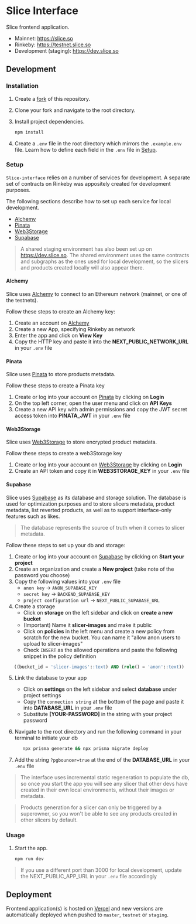 # Slice Interface

Slice frontend application.

- Mainnet: https://slice.so
- Rinkeby: https://testnet.slice.so
- Development (staging): https://dev.slice.so

## Development

### Installation

1. Create a
   [fork](https://docs.github.com/en/get-started/quickstart/fork-a-repo) of this repository.
2. Clone your fork and navigate to the root directory.
3. Install project dependencies.

   ```bash
   npm install
   ```

4. Create a `.env` file in the root directory which mirrors the `.example.env`
   file. Learn how to define each field in the `.env` file in [Setup](#setup).

### Setup

`Slice-interface` relies on a number of services for development. A separate set of contracts on Rinkeby was appositely created for development purposes.

The following sections describe how to set up each service for local
development.

- [Alchemy](#Alchemy)
- [Pinata](#Pinata)
- [Web3Storage](#Web3Storage)
- [Supabase](#Supabase)

> A shared staging environment has also been set up on https://dev.slice.so. The shared environment uses the same contracts and subgraphs as the ones used for local development, so the slicers and products created locally will also appear there.

#### Alchemy

Slice uses [Alchemy](https://www.alchemy.com) to connect to an Ethereum network
(mainnet, or one of the testnets).

Follow these steps to create an Alchemy key:

1. Create an account on [Alchemy](https://www.alchemy.com)
2. Create a new App, specifying Rinkeby as network
3. Enter the app and click on **View Key**
4. Copy the HTTP key and paste it into the **NEXT_PUBLIC_NETWORK_URL** in your `.env` file

#### Pinata

Slice uses [Pinata](https://www.pinata.cloud) to store products metadata.

Follow these steps to create a Pinata key

1. Create or log into your account on [Pinata](https://www.pinata.cloud) by clicking on **Login**
2. On the top left corner, open the user menu and click on **API Keys**
3. Create a new API key with admin permissions and copy the JWT secret access token into **PINATA_JWT** in your `.env` file

#### Web3Storage

Slice uses [Web3Storage](https://web3.storage) to store encrypted product metadata.

Follow these steps to create a web3Storage key

1. Create or log into your account on [Web3Storage](https://web3.storage) by clicking on **Login**
2. Create an API token and copy it in **WEB3STORAGE_KEY** in your `.env` file

#### Supabase

Slice uses [Supabase](https://supabase.com) as its database and storage solution. The database is used for optimization purposes and to store slicers metadata, product metadata, list reverted products, as well as to support interface-only features such as likes.

> The database represents the source of truth when it comes to slicer metadata.

Follow these steps to set up your db and storage:

1. Create or log into your account on [Supabase](https://supabase.com) by clicking on **Start your project**
2. Create an organization and create a **New project** (take note of the password you choose)
3. Copy the following values into your `.env` file
   - `anon key` -> `ANON_SUPABASE_KEY`
   - `secret key` -> `BACKEND_SUPABASE_KEY`
   - `project configuration url` -> `NEXT_PUBLIC_SUPABASE_URL`
4. Create a storage
   - Click on **storage** on the left sidebar and click on **create a new bucket**
   - (Important) Name it **slicer-images** and make it public
   - Click on **policies** in the left menu and create a new policy from scratch for the new bucket. You can name it "allow anon users to upload to slicer-images"
   - Check `INSERT` as the allowed operations and paste the following snippet in the policy definition

```sql
   ((bucket_id = 'slicer-images'::text) AND (role() = 'anon'::text))
```

5. Link the database to your app

   - Click on **settings** on the left sidebar and select **database** under project settings
   - Copy the `connection string` at the bottom of the page and paste it into **DATABASE_URL** in your `.env` file
   - Substitute **\[YOUR-PASSWORD]** in the string with your project password

6. Navigate to the root directory and run the following command in your terminal to initiate your db

   ```bash
      npx prisma generate && npx prisma migrate deploy
   ```

7. Add the string `?pgbouncer=true` at the end of the **DATABASE_URL** in your `.env` file

> The interface uses incremental static regeneration to populate the db, so once you start the app you will see any slicer that other devs have created in their own local environments, without their images or metadata.

> Products generation for a slicer can only be triggered by a superowner, so you won't be able to see any products created in other slicers by default.

### Usage

1. Start the app.

   ```bash
   npm run dev
   ```

> If you use a different port than 3000 for local development, update the NEXT_PUBLIC_APP_URL in your `.env` file accordingly

## Deployment

Frontend application(s) is hosted on [Vercel](https://vercel.com/) and new versions are automatically deployed when pushed to `master`, `testnet` or `staging`.
